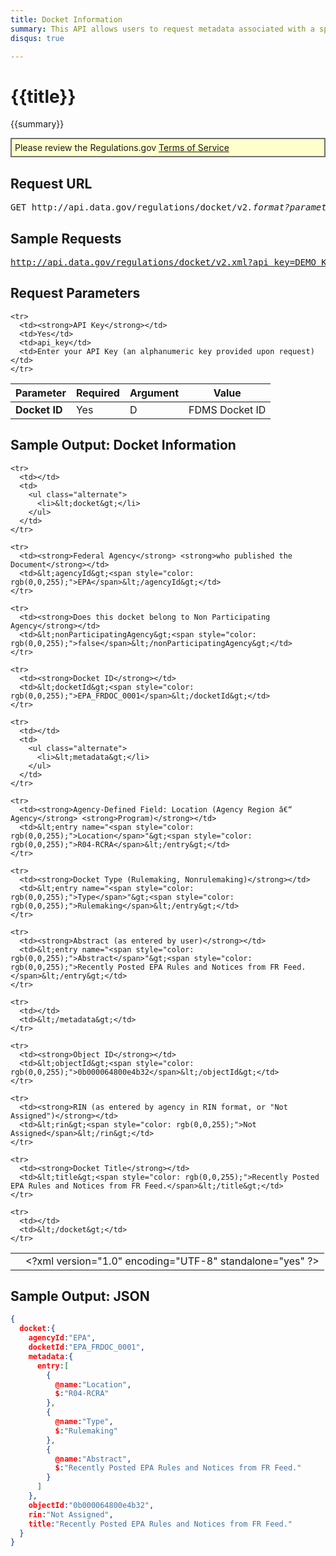 ```yaml
---
title: Docket Information
summary: This API allows users to request metadata associated with a specific Docket.
disqus: true

---
```


# {{title}}
{{summary}}

<p style="background-color:#FFFFCC; border:2px solid #707070; padding: 5px">
Please review the Regulations.gov <a href="http://www.regulations.gov/#!developers;page=termsOfService">Terms of Service</a>
</p>

<ul id="toc"></ul>

## Request URL

<pre>GET http://api.data.gov/regulations/docket/v2<em>.format?parameters</em></pre>

## Sample Requests

<pre><a href="http://api.data.gov/regulations/docket/v2.xml?api_key=DEMO_KEY&D=EPA_FRDOC_0001">http://api.data.gov/regulations/docket/v2.xml?api_key=DEMO_KEY&D=EPA_FRDOC_0001</a></pre>

## Request Parameters

<table border="0" cellpadding="0" cellspacing="0" class="doc-parameters">
  <thead>
    <tr>
      <th>Parameter</th>
      <th>Required</th>
      <th>Argument</th>
      <th>Value</th>
    </tr>
  </thead>

  <tbody>
    <tr>
      <td><strong>Docket ID</strong></td>
      <td>Yes</td>
      <td>D</td>
      <td>FDMS Docket ID</td>
    </tr>

    <tr>
      <td><strong>API Key</strong></td>
      <td>Yes</td>
      <td>api_key</td>
      <td>Enter your API Key (an alphanumeric key provided upon request)</td>
    </tr>
  </tbody>
</table>

## Sample Output: Docket Information

<table>
  <tbody>
    <tr>
      <td></td>
      <td>&lt;?xml version="1.0" encoding="UTF-8" standalone="yes" ?&gt;</td>
    </tr>

    <tr>
      <td></td>
      <td>
        <ul class="alternate">
          <li>&lt;docket&gt;</li>
        </ul>
      </td>
    </tr>

    <tr>
      <td><strong>Federal Agency</strong> <strong>who published the Document</strong></td>
      <td>&lt;agencyId&gt;<span style="color: rgb(0,0,255);">EPA</span>&lt;/agencyId&gt;</td>
    </tr>

    <tr>
      <td><strong>Does this docket belong to Non Participating Agency</strong></td>
      <td>&lt;nonParticipatingAgency&gt;<span style="color: rgb(0,0,255);">false</span>&lt;/nonParticipatingAgency&gt;</td>
    </tr>

    <tr>
      <td><strong>Docket ID</strong></td>
      <td>&lt;docketId&gt;<span style="color: rgb(0,0,255);">EPA_FRDOC_0001</span>&lt;/docketId&gt;</td>
    </tr>

    <tr>
      <td></td>
      <td>
        <ul class="alternate">
          <li>&lt;metadata&gt;</li>
        </ul>
      </td>
    </tr>

    <tr>
      <td><strong>Agency-Defined Field: Location (Agency Region â€“ Agency</strong> <strong>Program)</strong></td>
      <td>&lt;entry name="<span style="color: rgb(0,0,255);">Location</span>"&gt;<span style="color: rgb(0,0,255);">R04-RCRA</span>&lt;/entry&gt;</td>
    </tr>

    <tr>
      <td><strong>Docket Type (Rulemaking, Nonrulemaking)</strong></td>
      <td>&lt;entry name="<span style="color: rgb(0,0,255);">Type</span>"&gt;<span style="color: rgb(0,0,255);">Rulemaking</span>&lt;/entry&gt;</td>
    </tr>

    <tr>
      <td><strong>Abstract (as entered by user)</strong></td>
      <td>&lt;entry name="<span style="color: rgb(0,0,255);">Abstract</span>"&gt;<span style="color: rgb(0,0,255);">Recently Posted EPA Rules and Notices from FR Feed.</span>&lt;/entry&gt;</td>
    </tr>

    <tr>
      <td></td>
      <td>&lt;/metadata&gt;</td>
    </tr>

    <tr>
      <td><strong>Object ID</strong></td>
      <td>&lt;objectId&gt;<span style="color: rgb(0,0,255);">0b000064800e4b32</span>&lt;/objectId&gt;</td>
    </tr>

    <tr>
      <td><strong>RIN (as entered by agency in RIN format, or "Not Assigned")</strong></td>
      <td>&lt;rin&gt;<span style="color: rgb(0,0,255);">Not Assigned</span>&lt;/rin&gt;</td>
    </tr>

    <tr>
      <td><strong>Docket Title</strong></td>
      <td>&lt;title&gt;<span style="color: rgb(0,0,255);">Recently Posted EPA Rules and Notices from FR Feed.</span>&lt;/title&gt;</td>
    </tr>

    <tr>
      <td></td>
      <td>&lt;/docket&gt;</td>
    </tr>
  </tbody>
</table>

## Sample Output: JSON

```json
{
  docket:{
    agencyId:"EPA",
    docketId:"EPA_FRDOC_0001",
    metadata:{
      entry:[
        {
          @name:"Location",
          $:"R04-RCRA"
        },
        {
          @name:"Type",
          $:"Rulemaking"
        },
        {
          @name:"Abstract",
          $:"Recently Posted EPA Rules and Notices from FR Feed."
        }
      ]
    },
    objectId:"0b000064800e4b32",
    rin:"Not Assigned",
    title:"Recently Posted EPA Rules and Notices from FR Feed."
  }
}
```
